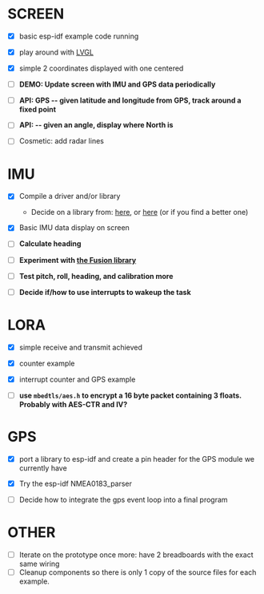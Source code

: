 # SCREEN
- [x] basic esp-idf example code running
- [x] play around with [LVGL](https://docs.lvgl.io/master/intro/introduction.html)
- [x] simple 2 coordinates displayed with one centered
- [ ] **DEMO: Update screen with IMU and GPS data periodically**
- [ ] **API: GPS -- given latitude and longitude from GPS, track around a fixed point**
- [ ] **API: -- given an angle, display where North is**
- [ ] Cosmetic: add radar lines


# IMU
- [x] Compile a driver and/or library
    - Decide on a library from: [here](https://github.com/hideakitai/MPU9250), or [here](https://git.sr.ht/~truita/esp-mpu9250/tree) (or if you find a better one)
- [x] Basic IMU data display on screen
- [ ] **Calculate heading**
- [ ] **Experiment with [the Fusion library](https://github.com/xioTechnologies/Fusion/tree/main)**
- [ ] **Test pitch, roll, heading, and calibration more**
- [ ] **Decide if/how to use interrupts to wakeup the task**


# LORA
- [x] simple receive and transmit achieved
- [x] counter example
- [x] interrupt counter and GPS example
- [ ] **use `mbedtls/aes.h` to encrypt a 16 byte packet containing 3 floats. Probably with AES-CTR and IV?**


# GPS
- [x] port a library to esp-idf and create a pin header for the GPS module we currently have
- [x] Try the esp-idf NMEA0183_parser
- [ ] Decide how to integrate the gps event loop into a final program


# OTHER
- [ ] Iterate on the prototype once more: have 2 breadboards with the exact same wiring
- [ ] Cleanup components so there is only 1 copy of the source files for each example.
